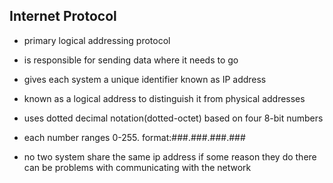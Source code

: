 ## Internet Protocol
-   primary logical addressing protocol
    
-   is responsible for sending data where it needs to go
    
-   gives each system a unique identifier known as IP address
    
-   known as a logical address to distinguish it from physical addresses
    
-   uses dotted decimal notation(dotted-octet) based on four 8-bit numbers
    
-   each number ranges 0-255. format:###.###.###.###
    
-   no two system share the same ip address if some reason they do there can be problems with communicating with the network
    

